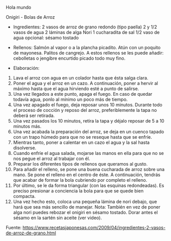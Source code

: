 Hola mundo

Onigiri - Bolas de Arroz

- Ingredientes:
2 vasos de arroz de grano redondo (tipo paella)
2 y 1/2 vasos de agua 
2 láminas de alga Nori
1 cucharadita de sal
1/2 vaso de agua
opcional: sésamo tostado

- Rellenos:
Salmón al vapor o a la plancha picadito.
Atún con un poquito de mayonesa.
Palitos de cangrejo.
A estos rellenos se les puede añadir: cebolletas o jengibre encurtido picado todo muy fino.

- Elaboración:
1. Lava el arroz con agua en un colador hasta que ésta salga clara.
2. Poner el agua y el arroz en un cazo. A continuación, poner a hervir al máximo hasta que el agua hirviendo esté a punto de salirse.
3. Una vez llegados a este punto, apaga el fuego. En caso de quedar todavía agua, ponlo al mínimo un poco más de tiempo.
4. Una vez apagado el fuego, deja reposar unos 10 minutos. Durante todo el proceso de cocción y reposo del arroz, preferiblemente la tapa no deberá ser retirada.
5. Una vez pasados los 10 minutos, retira la tapa y déjalo reposar de 5 a 10 minutos más.
6. Una vez acabada la preparación del arroz, se deja en un cuenco tapado con un trapo húmedo para que no se reseque hasta que se enfríe.
7. Mientras tanto, poner a calentar en un cazo el agua y la sal hasta disolverse.
8. Cuando enfríe el agua salada, mojarse las manos en ella para que no se nos pegue el arroz al trabajar con él.
9. Preparar los diferentes tipos de rellenos que queramos al gusto.
10. Para añadir el relleno, se pone una buena cucharada de arroz sobre una mano. Se pone el relleno en el centro de éste. A continuación, tendrás que acabar de formar la bola cubriendo por completo el relleno.
11. Por último, se le da forma triangular (con las esquinas redondeadas). Es preciso presionar a conciencia la bola para que se quede bien compacta.
12. Una vez hecho esto, coloca una pequeña lámina de nori debajo, que hará que sea más sencillo de manejar.
Nota: También en vez de poner alga nori puedes rebozar el onigiri en sésamo tostado. Dorar antes el sésamo en la sartén sin aceite (ver video).

Fuente: https://www.recetasjaponesas.com/2009/04/ingredientes-2-vasos-de-arroz-de-grano.html
